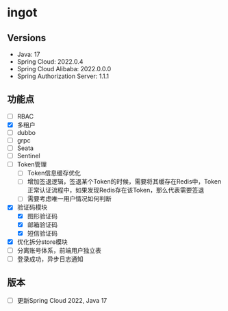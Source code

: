 # ingot

## Versions
  * Java: 17
  * Spring Cloud: 2022.0.4
  * Spring Cloud Alibaba: 2022.0.0.0
  * Spring Authorization Server: 1.1.1

## 功能点
* [ ] RBAC
* [X] 多租户
* [ ] dubbo
* [ ] grpc
* [ ] Seata
* [ ] Sentinel
* [ ] Token管理
  * [ ] Token信息缓存优化
  * [ ] 增加签退逻辑，签退某个Token的时候，需要将其缓存在Redis中，Token正常认证流程中，如果发现Redis存在该Token，那么代表需要签退
  * [ ] 需要考虑唯一用户情况如何判断
* [x] 验证码模块
  * [x] 图形验证码
  * [x] 邮箱验证码
  * [x] 短信验证码
* [x] 优化拆分store模块
* [ ] 分离账号体系，前端用户独立表
* [ ] 登录成功，异步日志通知

## 版本
* [ ] 更新Spring Cloud 2022, Java 17